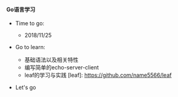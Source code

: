 
#### Go语言学习 

* Time to go:
	- 2018/11/25

* Go to learn:
	- 基础语法以及相关特性
	- 编写简单的echo-server-client
	- leaf的学习与实践 [leaf]: https://github.com/name5566/leaf
	
* Let's go
	
